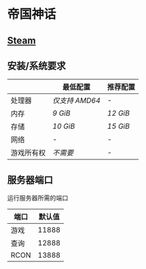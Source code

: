 # 帝国神话

## [Steam](https://store.steampowered.com/app/1371580/Myth_of_Empires/)


## 安装/系统要求
<!--Make changes to reflect the server minimum/recommended hardware specs-->
|  | 最低配置 | 推荐配置 |
|---------|---------|---------|
| 处理器 | *仅支持 AMD64* | *-* |
| 内存 | *9 GiB* | *12 GiB* |
| 存储 | *10 GiB* | *15 GiB* |
| 网络 | *-* | *-* |
| 游戏所有权 | *不需要* | *-* |

## 服务器端口

运行服务器所需的端口

| 端口    | 默认值 |
|---------|---------|
| 游戏    |  11888  |
| 查询    |  12888  |
| RCON    |  13888  | 